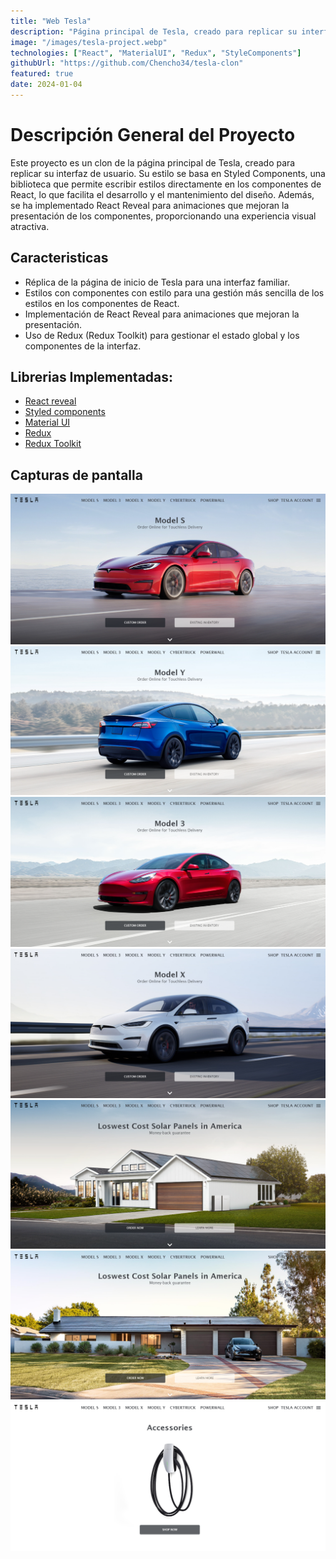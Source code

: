 ```yaml
---
title: "Web Tesla"
description: "Página principal de Tesla, creado para replicar su interfaz de usuario. Su estilo se basa en Styled Components, una biblioteca que permite escribir estilos directamente en los componentes de React, lo que facilita el desarrollo y el mantenimiento del diseño. Además, se ha implementado React Reveal para animaciones que mejoran la presentación de los componentes, proporcionando una experiencia visual atractiva."
image: "/images/tesla-project.webp"
technologies: ["React", "MaterialUI", "Redux", "StyleComponents"]
githubUrl: "https://github.com/Chencho34/tesla-clon"
featured: true
date: 2024-01-04
---
```


# Descripción General del Proyecto

Este proyecto es un clon de la página principal de Tesla, creado para replicar su interfaz de usuario. Su estilo se basa en Styled Components, una biblioteca que permite escribir estilos directamente en los componentes de React, lo que facilita el desarrollo y el mantenimiento del diseño. Además, se ha implementado React Reveal para animaciones que mejoran la presentación de los componentes, proporcionando una experiencia visual atractiva.

## Caracteristicas

* Réplica de la página de inicio de Tesla para una interfaz familiar.
* Estilos con componentes con estilo para una gestión más sencilla de los estilos en los componentes de React.
* Implementación de React Reveal para animaciones que mejoran la presentación.
* Uso de Redux (Redux Toolkit) para gestionar el estado global y los componentes de la interfaz.

## Librerias Implementadas:

* [React reveal](https://www.npmjs.com/package/react-reveal)
* [Styled components](https://styled-components.com/)
* [Material UI](https://mui.com/material-ui/getting-started/installation/)
* [Redux](https://redux.js.org/)
* [Redux Toolkit](https://redux-toolkit.js.org/)

## Capturas de pantalla

![tesla-clone](https://raw.githubusercontent.com/Chencho34/tesla-clon/main/public/screenshots/tesla-cap-01.png)
![tesla-clone](https://raw.githubusercontent.com/Chencho34/tesla-clon/main/public/screenshots/tesla-cap-02.png)
![tesla-clone](https://raw.githubusercontent.com/Chencho34/tesla-clon/main/public/screenshots/tesla-cap-03.png)
![tesla-clone](https://raw.githubusercontent.com/Chencho34/tesla-clon/main/public/screenshots/tesla-cap-04.png)
![tesla-clone](https://raw.githubusercontent.com/Chencho34/tesla-clon/main/public/screenshots/tesla-cap-05.png)
![tesla-clone](https://raw.githubusercontent.com/Chencho34/tesla-clon/main/public/screenshots/tesla-cap-06.png)
![tesla-clone](https://raw.githubusercontent.com/Chencho34/tesla-clon/main/public/screenshots/tesla-cap-07.png)


